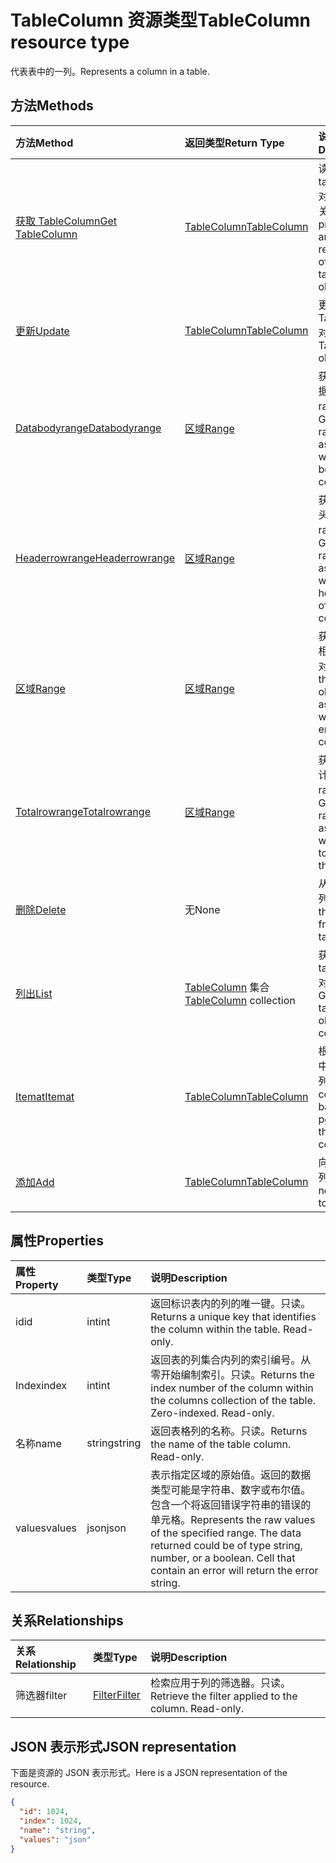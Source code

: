 # <a name="tablecolumn-resource-type"></a><span data-ttu-id="4cc18-101">TableColumn 资源类型</span><span class="sxs-lookup"><span data-stu-id="4cc18-101">TableColumn resource type</span></span>

<span data-ttu-id="4cc18-102">代表表中的一列。</span><span class="sxs-lookup"><span data-stu-id="4cc18-102">Represents a column in a table.</span></span>


## <a name="methods"></a><span data-ttu-id="4cc18-103">方法</span><span class="sxs-lookup"><span data-stu-id="4cc18-103">Methods</span></span>

| <span data-ttu-id="4cc18-104">方法</span><span class="sxs-lookup"><span data-stu-id="4cc18-104">Method</span></span>           | <span data-ttu-id="4cc18-105">返回类型</span><span class="sxs-lookup"><span data-stu-id="4cc18-105">Return Type</span></span>    |<span data-ttu-id="4cc18-106">说明</span><span class="sxs-lookup"><span data-stu-id="4cc18-106">Description</span></span>|
|:---------------|:--------|:----------|
|[<span data-ttu-id="4cc18-107">获取 TableColumn</span><span class="sxs-lookup"><span data-stu-id="4cc18-107">Get TableColumn</span></span>](../api/tablecolumn_get.md) | [<span data-ttu-id="4cc18-108">TableColumn</span><span class="sxs-lookup"><span data-stu-id="4cc18-108">TableColumn</span></span>](tablecolumn.md) |<span data-ttu-id="4cc18-109">读取 tablecolumn 对象的属性和关系。</span><span class="sxs-lookup"><span data-stu-id="4cc18-109">Read properties and relationships of tableColumn object.</span></span>|
|[<span data-ttu-id="4cc18-110">更新</span><span class="sxs-lookup"><span data-stu-id="4cc18-110">Update</span></span>](../api/tablecolumn_update.md) | [<span data-ttu-id="4cc18-111">TableColumn</span><span class="sxs-lookup"><span data-stu-id="4cc18-111">TableColumn</span></span>](tablecolumn.md) |<span data-ttu-id="4cc18-112">更新 TableColumn 对象</span><span class="sxs-lookup"><span data-stu-id="4cc18-112">Update TableColumn object.</span></span> |
|[<span data-ttu-id="4cc18-113">Databodyrange</span><span class="sxs-lookup"><span data-stu-id="4cc18-113">Databodyrange</span></span>](../api/tablecolumn_databodyrange.md)|[<span data-ttu-id="4cc18-114">区域</span><span class="sxs-lookup"><span data-stu-id="4cc18-114">Range</span></span>](range.md)|<span data-ttu-id="4cc18-115">获取与列的数据体相关的 range 对象。</span><span class="sxs-lookup"><span data-stu-id="4cc18-115">Gets the range object associated with the data body of the column.</span></span>|
|[<span data-ttu-id="4cc18-116">Headerrowrange</span><span class="sxs-lookup"><span data-stu-id="4cc18-116">Headerrowrange</span></span>](../api/tablecolumn_headerrowrange.md)|[<span data-ttu-id="4cc18-117">区域</span><span class="sxs-lookup"><span data-stu-id="4cc18-117">Range</span></span>](range.md)|<span data-ttu-id="4cc18-118">获取与列的标头行相关的 range 对象。</span><span class="sxs-lookup"><span data-stu-id="4cc18-118">Gets the range object associated with the header row of the column.</span></span>|
|[<span data-ttu-id="4cc18-119">区域</span><span class="sxs-lookup"><span data-stu-id="4cc18-119">Range</span></span>](../api/tablecolumn_range.md)|[<span data-ttu-id="4cc18-120">区域</span><span class="sxs-lookup"><span data-stu-id="4cc18-120">Range</span></span>](range.md)|<span data-ttu-id="4cc18-121">获取与整个列相关的 range 对象。</span><span class="sxs-lookup"><span data-stu-id="4cc18-121">Gets the range object associated with the entire column.</span></span>|
|[<span data-ttu-id="4cc18-122">Totalrowrange</span><span class="sxs-lookup"><span data-stu-id="4cc18-122">Totalrowrange</span></span>](../api/tablecolumn_totalrowrange.md)|[<span data-ttu-id="4cc18-123">区域</span><span class="sxs-lookup"><span data-stu-id="4cc18-123">Range</span></span>](range.md)|<span data-ttu-id="4cc18-124">获取与列的总计行相关的 range 对象。</span><span class="sxs-lookup"><span data-stu-id="4cc18-124">Gets the range object associated with the totals row of the column.</span></span>|
|[<span data-ttu-id="4cc18-125">删除</span><span class="sxs-lookup"><span data-stu-id="4cc18-125">Delete</span></span>](../api/tablecolumn_delete.md)|<span data-ttu-id="4cc18-126">无</span><span class="sxs-lookup"><span data-stu-id="4cc18-126">None</span></span>|<span data-ttu-id="4cc18-127">从表中删除列。</span><span class="sxs-lookup"><span data-stu-id="4cc18-127">Deletes the column from the table.</span></span>|
|[<span data-ttu-id="4cc18-128">列出</span><span class="sxs-lookup"><span data-stu-id="4cc18-128">List</span></span>](../api/tablecolumn_list.md) | <span data-ttu-id="4cc18-129">[TableColumn](tablecolumn.md) 集合</span><span class="sxs-lookup"><span data-stu-id="4cc18-129">[TableColumn](tablecolumn.md) collection</span></span> |<span data-ttu-id="4cc18-130">获取 tableColumn 对象的集合。</span><span class="sxs-lookup"><span data-stu-id="4cc18-130">Get tableColumn object collection.</span></span> |
|[<span data-ttu-id="4cc18-131">Itemat</span><span class="sxs-lookup"><span data-stu-id="4cc18-131">Itemat</span></span>](../api/tablecolumncollection_itemat.md)|[<span data-ttu-id="4cc18-132">TableColumn</span><span class="sxs-lookup"><span data-stu-id="4cc18-132">TableColumn</span></span>](tablecolumn.md)|<span data-ttu-id="4cc18-133">根据其在集合中的位置获取列。</span><span class="sxs-lookup"><span data-stu-id="4cc18-133">Gets a column based on its position in the collection.</span></span>|
|[<span data-ttu-id="4cc18-134">添加</span><span class="sxs-lookup"><span data-stu-id="4cc18-134">Add</span></span>](../api/tablecolumncollection_add.md)|[<span data-ttu-id="4cc18-135">TableColumn</span><span class="sxs-lookup"><span data-stu-id="4cc18-135">TableColumn</span></span>](tablecolumn.md)|<span data-ttu-id="4cc18-136">向表中添加新列。</span><span class="sxs-lookup"><span data-stu-id="4cc18-136">Adds a new column to the table.</span></span>|

## <a name="properties"></a><span data-ttu-id="4cc18-137">属性</span><span class="sxs-lookup"><span data-stu-id="4cc18-137">Properties</span></span>
| <span data-ttu-id="4cc18-138">属性</span><span class="sxs-lookup"><span data-stu-id="4cc18-138">Property</span></span>     | <span data-ttu-id="4cc18-139">类型</span><span class="sxs-lookup"><span data-stu-id="4cc18-139">Type</span></span>   |<span data-ttu-id="4cc18-140">说明</span><span class="sxs-lookup"><span data-stu-id="4cc18-140">Description</span></span>|
|:---------------|:--------|:----------|
|<span data-ttu-id="4cc18-141">id</span><span class="sxs-lookup"><span data-stu-id="4cc18-141">id</span></span>|<span data-ttu-id="4cc18-142">int</span><span class="sxs-lookup"><span data-stu-id="4cc18-142">int</span></span>|<span data-ttu-id="4cc18-p101">返回标识表内的列的唯一键。只读。</span><span class="sxs-lookup"><span data-stu-id="4cc18-p101">Returns a unique key that identifies the column within the table. Read-only.</span></span>|
|<span data-ttu-id="4cc18-145">Index</span><span class="sxs-lookup"><span data-stu-id="4cc18-145">index</span></span>|<span data-ttu-id="4cc18-146">int</span><span class="sxs-lookup"><span data-stu-id="4cc18-146">int</span></span>|<span data-ttu-id="4cc18-p102">返回表的列集合内列的索引编号。从零开始编制索引。只读。</span><span class="sxs-lookup"><span data-stu-id="4cc18-p102">Returns the index number of the column within the columns collection of the table. Zero-indexed. Read-only.</span></span>|
|<span data-ttu-id="4cc18-150">名称</span><span class="sxs-lookup"><span data-stu-id="4cc18-150">name</span></span>|<span data-ttu-id="4cc18-151">string</span><span class="sxs-lookup"><span data-stu-id="4cc18-151">string</span></span>|<span data-ttu-id="4cc18-p103">返回表格列的名称。只读。</span><span class="sxs-lookup"><span data-stu-id="4cc18-p103">Returns the name of the table column. Read-only.</span></span>|
|<span data-ttu-id="4cc18-154">values</span><span class="sxs-lookup"><span data-stu-id="4cc18-154">values</span></span>|<span data-ttu-id="4cc18-155">json</span><span class="sxs-lookup"><span data-stu-id="4cc18-155">json</span></span>|<span data-ttu-id="4cc18-p104">表示指定区域的原始值。返回的数据类型可能是字符串、数字或布尔值。包含一个将返回错误字符串的错误的单元格。</span><span class="sxs-lookup"><span data-stu-id="4cc18-p104">Represents the raw values of the specified range. The data returned could be of type string, number, or a boolean. Cell that contain an error will return the error string.</span></span>|

## <a name="relationships"></a><span data-ttu-id="4cc18-159">关系</span><span class="sxs-lookup"><span data-stu-id="4cc18-159">Relationships</span></span>
| <span data-ttu-id="4cc18-160">关系</span><span class="sxs-lookup"><span data-stu-id="4cc18-160">Relationship</span></span> | <span data-ttu-id="4cc18-161">类型</span><span class="sxs-lookup"><span data-stu-id="4cc18-161">Type</span></span>   |<span data-ttu-id="4cc18-162">说明</span><span class="sxs-lookup"><span data-stu-id="4cc18-162">Description</span></span>|
|:---------------|:--------|:----------|
|<span data-ttu-id="4cc18-163">筛选器</span><span class="sxs-lookup"><span data-stu-id="4cc18-163">filter</span></span>|[<span data-ttu-id="4cc18-164">Filter</span><span class="sxs-lookup"><span data-stu-id="4cc18-164">Filter</span></span>](filter.md)|<span data-ttu-id="4cc18-p105">检索应用于列的筛选器。只读。</span><span class="sxs-lookup"><span data-stu-id="4cc18-p105">Retrieve the filter applied to the column. Read-only.</span></span>|

## <a name="json-representation"></a><span data-ttu-id="4cc18-167">JSON 表示形式</span><span class="sxs-lookup"><span data-stu-id="4cc18-167">JSON representation</span></span>

<span data-ttu-id="4cc18-168">下面是资源的 JSON 表示形式。</span><span class="sxs-lookup"><span data-stu-id="4cc18-168">Here is a JSON representation of the resource.</span></span>

<!-- {
  "blockType": "resource",
  "optionalProperties": [

  ],
  "@odata.type": "microsoft.graph.tableColumn"
}-->

```json
{
  "id": 1024,
  "index": 1024,
  "name": "string",
  "values": "json"
}

```

<!-- uuid: 8fcb5dbc-d5aa-4681-8e31-b001d5168d79
2015-10-25 14:57:30 UTC -->
<!-- {
  "type": "#page.annotation",
  "description": "TableColumn resource",
  "keywords": "",
  "section": "documentation",
  "tocPath": ""
}-->